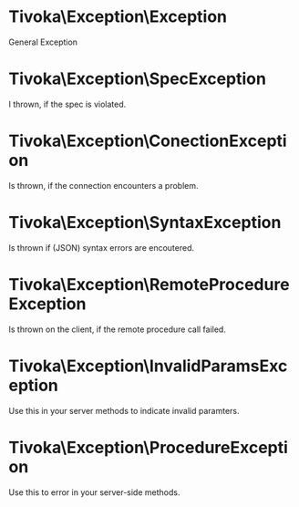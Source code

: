 # Tivoka\Exception\Exception
General Exception

# Tivoka\Exception\SpecException
I thrown, if the spec is violated.

# Tivoka\Exception\ConectionException
Is thrown, if the connection encounters a problem.

# Tivoka\Exception\SyntaxException
Is thrown if (JSON) syntax errors are encoutered.

# Tivoka\Exception\RemoteProcedureException
Is thrown on the client, if the remote procedure call failed.

# Tivoka\Exception\InvalidParamsException
Use this in your server methods to indicate invalid paramters.

# Tivoka\Exception\ProcedureException
Use this to error in your server-side methods.
